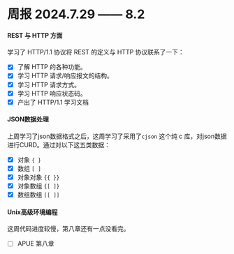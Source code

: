 # 周报 2024.7.29 —— 8.2
#### REST 与 HTTP 方面
学习了 HTTP/1.1 协议将 REST 的定义与 HTTP 协议联系了一下：
- [x] 了解 HTTP 的各种功能。
- [x] 学习 HTTP 请求/响应报文的结构。
- [x] 学习 HTTP 请求方式。
- [x] 学习 HTTP 响应状态码。
- [x] 产出了 HTTP/1.1 学习文档
  
####  JSON数据处理
上周学习了json数据格式之后，这周学习了采用了`cjson` 这个纯 c 库，对json数据进行CURD。通过对以下这五类数据：
- [x] 对象 `{ }`
- [x] 数组 `[ ]`
- [x] 对象对象 `{{ }}`
- [x] 对象数组 `{[ ]}`
- [x] 数组数组 `[[ ]]`
#### Unix高级环境编程
这周代码进度较慢，第八章还有一点没看完。
- [ ] APUE 第八章
